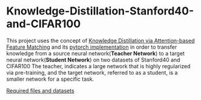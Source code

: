 # Knowledge-Distillation-Stanford40-and-CIFAR100

This project uses the concept of [Knowledge Distillation via Attention-based Feature Matching](https://arxiv.org/abs/2102.02973) and its [pytorch implementation](https://github.com/clovaai/attention-feature-distillation) in order to transfer knowledge from a source neural network(**Teacher Network**) to a target neural network(**Student Network**) on two datasets of Stanford40 and CIFAR100
The teacher, indicates a large network that is highly regularized via pre-training, and the target network,
referred to as a student, is a smaller network for a
specific task.

[Required files and datasets](https://drive.google.com/drive/folders/1U8pX87HGUYdhyCAtsvWpe4Ac_oHS3vwc?usp=sharing)



